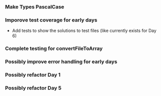 ### Make Types PascalCase

### Imporove test coverage for early days

* Add tests to show the solutions to test files (like currently exists for Day 6)

### Complete testing for convertFileToArray

### Possibly improve error handling for early days

### Possibly refactor Day 1

### Possibly refactor Day 5